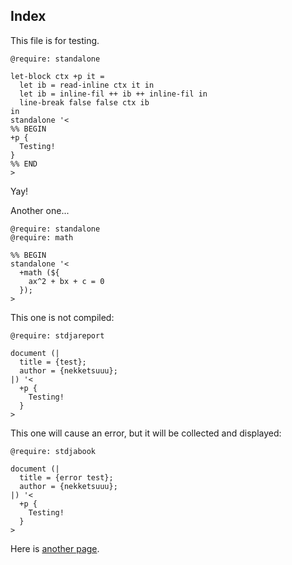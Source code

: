 ## Index

This file is for testing.

```satysfi
@require: standalone

let-block ctx +p it =
  let ib = read-inline ctx it in
  let ib = inline-fil ++ ib ++ inline-fil in
  line-break false false ctx ib
in
standalone '<
%% BEGIN
+p {
  Testing!
}
%% END
>
```

Yay!

Another one...

```satysfi
@require: standalone
@require: math

%% BEGIN
standalone '<
  +math (${
    ax^2 + bx + c = 0
  });
>
```

This one is not compiled:

```{.satysfi eval="no"}
@require: stdjareport

document (|
  title = {test};
  author = {nekketsuuu};
|) '<
  +p {
    Testing!
  }
>
```

This one will cause an error, but it will be collected and displayed:

```{.satysfi eval="error"}
@require: stdjabook

document (|
  title = {error test};
  author = {nekketsuuu};
|) '<
  +p {
    Testing!
  }
>
```

Here is [another page](./child.html).
